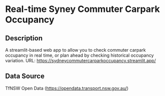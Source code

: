 # Real-time Syney Commuter Carpark Occupancy
## Description
A streamlit-based web app to allow you to check commuter carpark occupancy in real time, or plan ahead by checking historical occupancy variation.
URL: https://sydneycommutercarparkoccupancy.streamlit.app/
## Data Source
TfNSW Open Data (https://opendata.transport.nsw.gov.au/)
